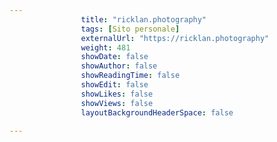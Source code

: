 ---
                title: "ricklan.photography"
                tags: [Sito personale]
                externalUrl: "https://ricklan.photography"
                weight: 481
                showDate: false
                showAuthor: false
                showReadingTime: false
                showEdit: false
                showLikes: false
                showViews: false
                layoutBackgroundHeaderSpace: false
                ---

